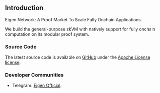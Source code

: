 ## Introduction

Eigen Network: A Proof Market To Scale Fully Onchain Applications.

We build the general-purpose zkVM with natively support for fully onchain computation on its modular proof system.

### Source Code

The latest source code is available on
[GitHub](https://github.com/0xEigenLabs) under the
[Apache License license](https://github.com/0xEigenLabs/eigen-zkvm/blob/main/LICENSE).

### Developer Communities

-   Telegram: [Eigen Official](https://t.me/Eigen_Network).
